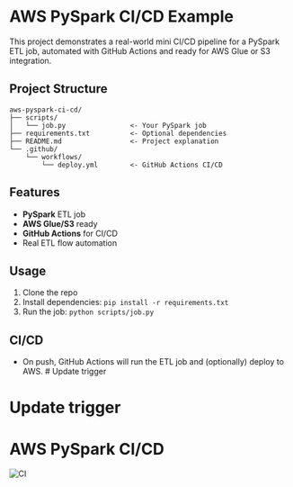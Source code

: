 # AWS PySpark CI/CD Example

This project demonstrates a real-world mini CI/CD pipeline for a PySpark ETL job, automated with GitHub Actions and ready for AWS Glue or S3 integration.

## Project Structure

```
aws-pyspark-ci-cd/
├── scripts/
│   └── job.py                <- Your PySpark job
├── requirements.txt          <- Optional dependencies
├── README.md                 <- Project explanation
└── .github/
    └── workflows/
        └── deploy.yml        <- GitHub Actions CI/CD
```

## Features
- **PySpark** ETL job
- **AWS Glue/S3** ready
- **GitHub Actions** for CI/CD
- Real ETL flow automation

## Usage
1. Clone the repo
2. Install dependencies: `pip install -r requirements.txt`
3. Run the job: `python scripts/job.py`

## CI/CD
- On push, GitHub Actions will run the ETL job and (optionally) deploy to AWS. # Update trigger
# Update trigger


# AWS PySpark CI/CD

![CI](https://github.com/SulaiGit-DE/aws-pyspark-ci-cd/actions/workflows/deploy.yml/badge.svg)
